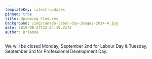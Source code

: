 ```yaml
---
templateKey: latest-updates
pinned: true
title: Upcoming Closures
background: /img/canada-labor-day-images-2014-4.jpg
date: 2019-08-27T22:24:19.217Z
author: Brianna
---
```

We will be closed Monday, September 2nd for Labour Day & Tuesday, September 3rd for Professional Development Day.
